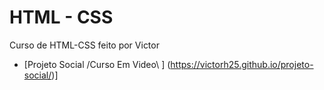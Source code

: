 # HTML - CSS
Curso de HTML-CSS feito por Victor 

* [Projeto Social /Curso Em Video\ ] (https://victorh25.github.io/projeto-social/)]
